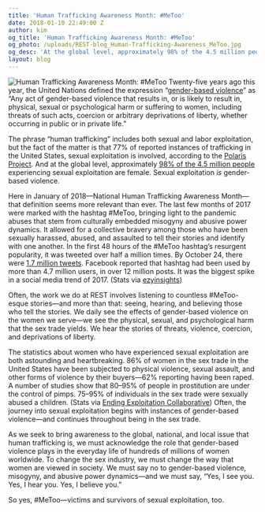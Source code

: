 ```yaml
---
title: 'Human Trafficking Awareness Month: #MeToo'
date: 2018-01-10 22:49:00 Z
author: kim
og_title: 'Human Trafficking Awareness Month: #MeToo'
og_photo: /uploads/REST-blog_Human-Trafficking-Awareness_MeToo.jpg
og_desc: 'At the global level, approximately 98% of the 4.5 million people experiencing sexual exploitation—are female. Sexual exploitation IS gender-based violence.'
layout: blog
---
```


![Human Trafficking Awareness Month: #MeToo](/uploads/REST-blog_Human-Trafficking-Awareness_MeToo.jpg)
Twenty-five years ago this year, the United Nations defined the expression “[gender-based violence](http://www.un.org/documents/ga/res/48/a48r104.htm)” as “Any act of gender-based violence that results in, or is likely to result in, physical, sexual or psychological harm or suffering to women, including threats of such acts, coercion or arbitrary deprivations of liberty, whether occurring in public or in private life.”

The phrase “human trafficking” includes both sexual and labor exploitation, but the fact of the matter is that 77% of reported instances of trafficking in the United States, sexual exploitation is involved, according to the [Polaris Project](https://polarisproject.org/resources/2016-hotline-statistics). And at the global level, approximately [98% of the 4.5 million people](http://www.ilo.org/global/about-the-ilo/newsroom/news/WCMS_181961/lang--it/index.htm) experiencing sexual exploitation are female. Sexual exploitation *is* gender-based violence. 

Here in January of 2018—National Human Trafficking Awareness Month—that definition seems more relevant than ever. The last few months of 2017 were marked with the hashtag #MeToo, bringing light to the pandemic abuses that stem from culturally embedded misogyny and abusive power dynamics. It allowed for a collective bravery among those who have been sexually harassed, abused, and assaulted to tell their stories and identify with one another. In the first 48 hours of the #MeToo hashtag’s resurgent popularity, it was tweeted over half a million times. By October 24, there were [1.7 million tweets](https://www.cbsnews.com/news/metoo-reaches-85-countries-with-1-7-million-tweets/). Facebook reported that hashtag had been used by more than 4.7 million users, in over 12 million posts. It was the biggest spike in a social media trend of 2017. (Stats via [ezyinsights](https://ezyinsights.com/metoo-viral-event-2017-1/))

Often, the work we do at REST involves listening to countless #MeToo-esque stories—and more than that: seeing, hearing, and believing those who tell the stories. We daily see the effects of gender-based violence on the women we serve—we see the physical, sexual, and psychological harm that the sex trade yields. We hear the stories of threats, violence, coercion, and deprivations of liberty. 

The statistics about women who have experienced sexual exploitation are both astounding and heartbreaking. 86% of women in the sex trade in the United States have been subjected to physical violence, sexual assault, and other forms of violence by their buyers—62% reporting having been raped. A number of studies show that 80–95% of people in prostitution are under the control of pimps. 75–95% of individuals in the sex trade were sexually abused a children. (Stats via [Ending Exploitation Collaborative](http://endingexploitation.com/)) Often, the journey into sexual exploitation begins with instances of gender-based violence—and continues throughout being in the sex trade. 

As we seek to bring awareness to the global, national, and local issue that human trafficking is, we must acknowledge the role that gender-based violence plays in the everyday life of hundreds of millions of women worldwide. To change the sex industry, we must change the way that women are viewed in society. We must say no to gender-based violence, misogyny, and abusive power dynamics—and we must say, “Yes, I see you. Yes, I hear you. Yes, I believe you.” 

So yes, #MeToo—victims and survivors of sexual exploitation, too. 
